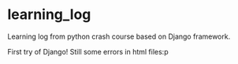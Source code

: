 # learning_log
Learning log from   python crash course   based on Django framework.


First try of Django! 
Still some errors in html files:p

